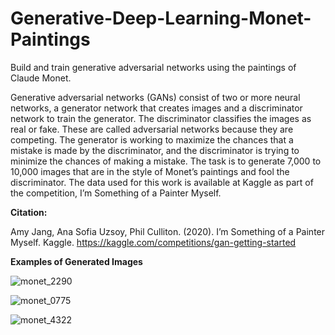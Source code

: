 # Generative-Deep-Learning-Monet-Paintings
Build and train generative adversarial networks using the paintings of Claude Monet.

Generative adversarial networks (GANs) consist of two or more neural networks, a generator network that creates images and a discriminator network to train the generator. The discriminator classifies the images as real or fake. These are called adversarial networks because they are competing. The generator is working to maximize the chances that a mistake is made by the discriminator, and the discriminator is trying to minimize the chances of making a mistake. The task is to generate 7,000 to 10,000 images that are in the style of Monet’s paintings and fool the discriminator. The data used for this work is available at Kaggle as part of the competition, I’m Something of a Painter Myself.

**Citation:**

Amy Jang, Ana Sofia Uzsoy, Phil Culliton. (2020). I’m Something of a Painter Myself. Kaggle. https://kaggle.com/competitions/gan-getting-started

**Examples of Generated Images**

![monet_2290](https://github.com/user-attachments/assets/8928cb61-125b-41fb-b7e6-91a3ec180be7)

![monet_0775](https://github.com/user-attachments/assets/d83c936b-9d8e-450b-8e97-0f7b680e5f1a)

![monet_4322](https://github.com/user-attachments/assets/55dd79d3-bb1c-48b8-991b-0a806d9bce16)
